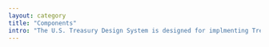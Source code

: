 ```yaml
---
layout: category
title: "Components"
intro: "The U.S. Treasury Design System is designed for implmenting Treasury branding with simplicity and consistency across Treasury web apps and sites, while providing you with <strong>plug-and-play design and HTML/CSS</strong>."
---
```

